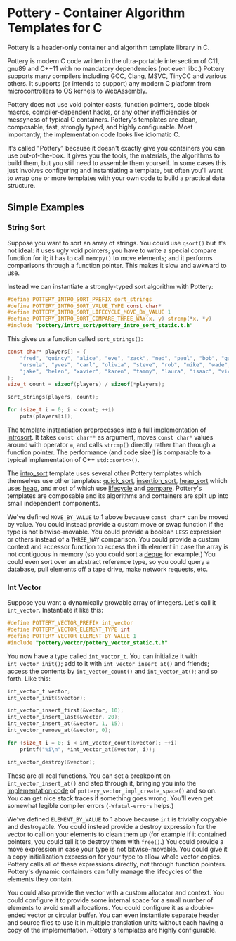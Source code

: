 # Pottery - Container Algorithm Templates for C

Pottery is a header-only container and algorithm template library in C.

Pottery is modern C code written in the ultra-portable intersection of C11, gnu89 and C++11 with no mandatory dependencies (not even libc.) Pottery supports many compilers including GCC, Clang, MSVC, TinyCC and various others. It supports (or intends to support) any modern C platform from microcontrollers to OS kernels to WebAssembly.

Pottery does not use void pointer casts, function pointers, code block macros, compiler-dependent hacks, or any other inefficiencies or messyness of typical C containers. Pottery's templates are clean, composable, fast, strongly typed, and highly configurable. Most importantly, the implementation code looks like idiomatic C.

It's called "Pottery" because it doesn't exactly give you containers you can use out-of-the-box. It gives you the tools, the materials, the algorithms to build them, but you still need to assemble them yourself. In some cases this just involves configuring and instantiating a template, but often you'll want to wrap one or more templates with your own code to build a practical data structure.



## Simple Examples

### String Sort

Suppose you want to sort an array of strings. You could use `qsort()` but it's not ideal: it uses ugly void pointers; you have to write a special compare function for it; it has to call `memcpy()` to move elements; and it performs comparisons through a function pointer. This makes it slow and awkward to use.

Instead we can instantiate a strongly-typed sort algorithm with Pottery:

```c
#define POTTERY_INTRO_SORT_PREFIX sort_strings
#define POTTERY_INTRO_SORT_VALUE_TYPE const char*
#define POTTERY_INTRO_SORT_LIFECYCLE_MOVE_BY_VALUE 1
#define POTTERY_INTRO_SORT_COMPARE_THREE_WAY(x, y) strcmp(*x, *y)
#include "pottery/intro_sort/pottery_intro_sort_static.t.h"
```

This gives us a function called `sort_strings()`:

```c
const char* players[] = {
    "fred", "quincy", "alice", "eve", "zack", "ned", "paul", "bob", "gary",
    "ursula", "yves", "carl", "olivia", "steve", "rob", "mike", "wade", "dave",
    "jake", "helen", "xavier", "karen", "tammy", "laura", "isaac", "vick",
};
size_t count = sizeof(players) / sizeof(*players);

sort_strings(players, count);

for (size_t i = 0; i < count; ++i)
    puts(players[i]);
```

The template instantiation preprocesses into a full implementation of [introsort](https://en.wikipedia.org/wiki/Introsort). It takes `const char**` as argument, moves `const char*` values around with operator `=`, and calls `strcmp()` directly rather than through a function pointer. The performance (and code size!) is comparable to a typical implementation of C++ `std::sort<>()`.

The [intro_sort](include/intro_sort/) template uses several other Pottery templates which themselves use other templates: [quick_sort](include/quick_sort/), [insertion_sort](include/insertion_sort/), [heap_sort](include/heap_sort/) which uses [heap](include/heap/), and most of which use [lifecycle](include/lifecycle/) and [compare](include/compare/). Pottery's templates are composable and its algorithms and containers are split up into small independent components.

We've defined `MOVE_BY_VALUE` to 1 above because `const char*` can be moved by value. You could instead provide a custom move or swap function if the type is not bitwise-movable. You could provide a boolean `LESS` expression or others instead of a `THREE_WAY` comparison. You could provide a custom context and accessor function to access the i'th element in case the array is not contiguous in memory (so you could sort a [deque](include/deque/) for example.) You could even sort over an abstract reference type, so you could query a database, pull elements off a tape drive, make network requests, etc.

### Int Vector

Suppose you want a dynamically growable array of integers. Let's call it `int_vector`. Instantiate it like this:

```c
#define POTTERY_VECTOR_PREFIX int_vector
#define POTTERY_VECTOR_ELEMENT_TYPE int
#define POTTERY_VECTOR_ELEMENT_BY_VALUE 1
#include "pottery/vector/pottery_vector_static.t.h"
```

You now have a type called `int_vector_t`. You can initialize it with `int_vector_init()`; add to it with `int_vector_insert_at()` and friends; access the contents by `int_vector_count()` and `int_vector_at()`; and so forth. Like this:

```c
int_vector_t vector;
int_vector_init(&vector);

int_vector_insert_first(&vector, 10);
int_vector_insert_last(&vector, 20);
int_vector_insert_at(&vector, 1, 15);
int_vector_remove_at(&vector, 0);

for (size_t i = 0; i < int_vector_count(&vector); ++i)
    printf("%i\n", *int_vector_at(&vector, i));

int_vector_destroy(&vector);
```

These are all real functions. You can set a breakpoint on `int_vector_insert_at()` and step through it, bringing you into the [implementation code](include/pottery/vector/impl/pottery_vector_definitions.t.h) of `pottery_vector_impl_create_space()` and so on. You can get nice stack traces if something goes wrong. You'll even get somewhat legible compiler errors (`-Wfatal-errors` helps.)

We've defined `ELEMENT_BY_VALUE` to 1 above because `int` is trivially copyable and destroyable. You could instead provide a destroy expression for the vector to call on your elements to clean them up (for example if it contained pointers, you could tell it to destroy them with `free()`.) You could provide a move expression in case your type is not bitwise-movable. You could give it a copy initialization expression for your type to allow whole vector copies. Pottery calls all of these expressions directly, not through function pointers. Pottery's dynamic containers can fully manage the lifecycles of the elements they contain.

You could also provide the vector with a custom allocator and context. You could configure it to provide some internal space for a small number of elements to avoid small allocations. You could configure it as a double-ended vector or circular buffer. You can even instantiate separate header and source files to use it in multiple translation units without each having a copy of the implementation. Pottery's templates are highly configurable.
